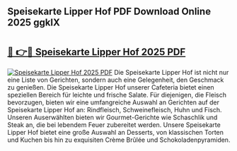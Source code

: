 ## Speisekarte Lipper Hof PDF Download Online 2025 ggkIX

# <h2><a href="http://gc5oubb.nevu.top/?p=Speisekarte+Lipper+Hof">🔗 👉🔴 Speisekarte Lipper Hof 2025 PDF</a></h2>

[![Speisekarte Lipper Hof 2025 PDF](https://i.imgur.com/dBaPXMq.png)](http://gc5oubb.nevu.top/?p=Speisekarte+Lipper+Hof)
Die Speisekarte Lipper Hof ist nicht nur eine Liste von Gerichten, sondern auch eine Gelegenheit, den Geschmack zu genießen. Die Speisekarte Lipper Hof unserer Cafeteria bietet einen speziellen Bereich für leichte und frische Salate. Für diejenigen, die Fleisch bevorzugen, bieten wir eine umfangreiche Auswahl an Gerichten auf der Speisekarte Lipper Hof an: Rindfleisch, Schweinefleisch, Huhn und Fisch. Unseren Auserwählten bieten wir Gourmet-Gerichte wie Schaschlik und Steak an, die bei lebendem Feuer zubereitet werden. Unsere Speisekarte Lipper Hof bietet eine große Auswahl an Desserts, von klassischen Torten und Kuchen bis hin zu exquisiten Crème Brûlée und Schokoladenpyramiden.

